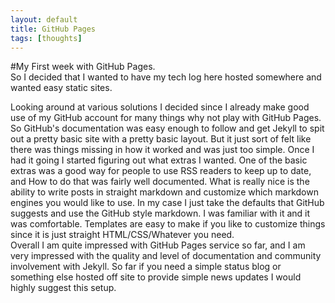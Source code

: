 ```yaml
---
layout: default
title: GitHub Pages
tags: [thoughts]
---
```


#My First week with GitHub Pages.  
So I decided that I wanted to have my tech log here hosted somewhere and wanted easy static sites. 

<!--more-->

Looking around at various solutions I decided since I already make good use of my GitHub account for many things why not play with GitHub Pages. So GitHub's documentation was easy enough to follow and get Jekyll to spit out a pretty basic site with a pretty basic layout. But it just sort of felt like there was things missing in how it worked and was just too simple. Once I had it going I started figuring out what extras I wanted. One of the basic extras was a good way for people to use RSS readers to keep up to date, and How to do that was fairly well documented. What is really nice is the ability to write posts in straight markdown and customize which markdown engines you would like to use. In my case I just take the defaults that GitHub suggests and use the GitHub style markdown. I was familiar with it and it was comfortable. Templates are easy to make if you like to customize things since it is just straight HTML/CSS/Whatever you need.  
Overall I am quite impressed with GitHub Pages service so far, and I am very impressed with the quality and level of documentation and community involvement with Jekyll. So far if you need a simple status blog or something else hosted off site to provide simple news updates I would highly suggest this setup.
